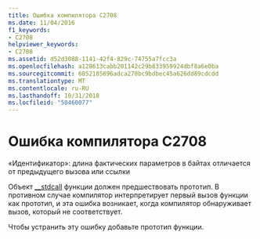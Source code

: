 ```yaml
---
title: Ошибка компилятора C2708
ms.date: 11/04/2016
f1_keywords:
- C2708
helpviewer_keywords:
- C2708
ms.assetid: d52d3088-1141-42f4-829c-74755a7fcc3a
ms.openlocfilehash: a128613cabb201142c29b833959924dbf8a6e0ba
ms.sourcegitcommit: 6052185696adca270bc9bdbec45a626dd89cdcdd
ms.translationtype: MT
ms.contentlocale: ru-RU
ms.lasthandoff: 10/31/2018
ms.locfileid: "50460077"
---
```

# <a name="compiler-error-c2708"></a>Ошибка компилятора C2708

«Идентификатор»: длина фактических параметров в байтах отличается от предыдущего вызова или ссылки

Объект [__stdcall](../../cpp/stdcall.md) функции должен предшествовать прототип. В противном случае компилятор интерпретирует первый вызов функции как прототип, и эта ошибка возникает, когда компилятор обнаруживает вызов, который не соответствует.

Чтобы устранить эту ошибку добавьте прототип функции.